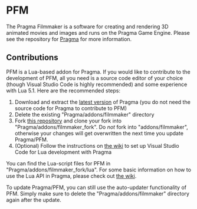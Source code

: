 # PFM

The Pragma Filmmaker is a software for creating and rendering 3D animated movies and images and runs on the Pragma Game Engine. Please see the repository for [Pragma](https://github.com/Silverlan/pragma#readme) for more information.

Contributions
------
PFM is a Lua-based addon for Pragma. If you would like to contribute to the development of PFM, all you need is a source code editor of your choice (though Visual Studio Code is highly recommended) and some experience with Lua 5.1. Here are the recommended steps:
1) Download and extract the [latest version](https://github.com/Silverlan/pragma/releases/tag/nightly) of Pragma (you do not need the source code for Pragma to contribute to PFM)
2) Delete the existing "Pragma/addons/filmmaker" directory
3) Fork [this repository](https://github.com/Silverlan/pfm) and clone your fork into "Pragma/addons/filmmaker_fork". Do *not* fork into "addons/filmmaker", otherwise your changes will get overwritten the next time you update Pragma/PFM.
4) (Optional) Follow the instructions on [the wiki](https://wiki.pragma-engine.com/books/lua-api/page/visual-studio-code) to set up Visual Studio Code for Lua development with Pragma

You can find the Lua-script files for PFM in "Pragma/addons/filmmaker_fork/lua". For some basic information on how to use the Lua API in Pragma, please check out [the wiki](https://wiki.pragma-engine.com/books/lua-api).

To update Pragma/PFM, you can still use the auto-updater functionality of PFM. Simply make sure to delete the "Pragma/addons/filmmaker" directory again after the update.
